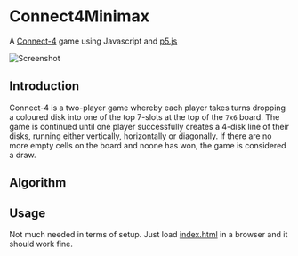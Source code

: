 # Connect4Minimax

A [Connect-4](https://en.wikipedia.org/wiki/Connect_Four) game using Javascript and [p5.js](https://p5js.org/)

![Screenshot](https://github.com/James-P-D/Connect4Minimax/blob/master/screenshot.gif)

## Introduction

Connect-4 is a two-player game whereby each player takes turns dropping a coloured disk into one of the top 7-slots at the top of the `7x6` board. The game is continued until one player successfully creates a 4-disk line of their disks, running either vertically, horizontally or diagonally. If there are no more empty cells on the board and noone has won, the game is considered a draw.

## Algorithm

## Usage

Not much needed in terms of setup. Just load [index.html](https://github.com/James-P-D/Connect4Minimax/blob/master/src/index.html) in a browser and it should work fine.